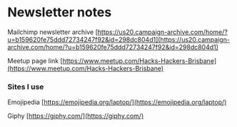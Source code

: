 # Newsletter notes

Mailchimp newsletter archive [https://us20.campaign-archive.com/home/?u=b159620fe75ddd72734247f92&id=298dc804d1](https://us20.campaign-archive.com/home/?u=b159620fe75ddd72734247f92&id=298dc804d1)

Meetup page link [https://www.meetup.com/Hacks-Hackers-Brisbane](https://www.meetup.com/Hacks-Hackers-Brisbane)



### Sites I use

Emojipedia [https://emojipedia.org/laptop/](https://emojipedia.org/laptop/)

Giphy [https://giphy.com/](https://giphy.com/)

